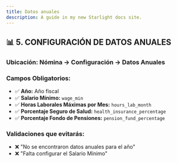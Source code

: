 ```yaml
---
title: Datos anuales
description: A guide in my new Starlight docs site.
---
```


## 📊 **5. CONFIGURACIÓN DE DATOS ANUALES**

### **Ubicación:** Nómina → Configuración → Datos Anuales

### **Campos Obligatorios:**
- ✅ **Año:** Año fiscal
- ✅ **Salario Mínimo:** `wage_min`
- ✅ **Horas Laborales Máximas por Mes:** `hours_lab_month`
- ✅ **Porcentaje Seguro de Salud:** `health_insurance_percentage`
- ✅ **Porcentaje Fondo de Pensiones:** `pension_fund_percentage`

### **Validaciones que evitarás:**
- ❌ "No se encontraron datos anuales para el año"
- ❌ "Falta configurar el Salario Mínimo"